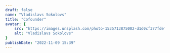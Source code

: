 ```yaml
---
draft: false
name: "Vladislavs Sokolovs"
title: "Cofounder"
avatar: {
    src: "https://images.unsplash.com/photo-1535713875002-d1d0cf377fde?&fit=crop&w=280",
    alt: "Vladislavs Sokolovs"
}
publishDate: "2022-11-09 15:39"
---
```

